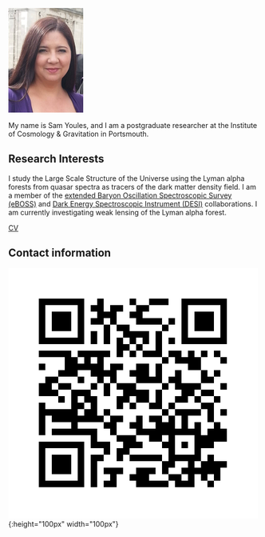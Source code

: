 ![profilemini.png](profilemini.png)

My name is Sam Youles, and I am a postgraduate researcher at the Institute of Cosmology & Gravitation in Portsmouth.

## Research Interests
I study the Large Scale Structure of the Universe using the Lyman alpha forests from quasar spectra as tracers of the dark matter density field. I am a member of the [extended Baryon Oscillation Spectroscopic Survey (eBOSS)](https://www.sdss.org/surveys/eboss/) and [Dark Energy Spectroscopic Instrument (DESI)](https://www.desi.lbl.gov/) collaborations. I am currently investigating weak lensing of the Lyman alpha forest.

[CV](https://github.com/SamYoules/SamYoules.github.io/blob/master/CV.pdf) 

## Contact information
<script language="JavaScript"> var username = "samantha.youles"; var hostname = "port.ac.uk"; var linktext = username + "@" + hostname ; document.write("" + linktext + ""); </script> 
![ORCID.png](ORCID.png){:height="100px" width="100px"}
